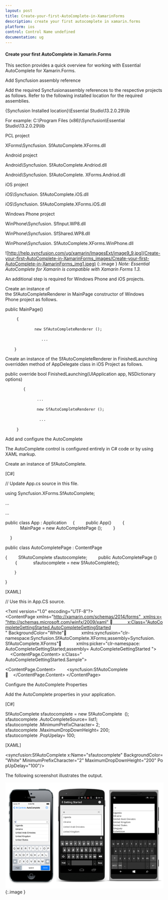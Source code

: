 ```yaml
---
layout: post
title: Create-your-first-AutoComplete-in-XamarinForms
description: create your first autocomplete in xamarin.forms
platform: ios
control: Control Name undefined
documentation: ug
---
```


#### Create your first AutoComplete in Xamarin.Forms

This section provides a quick overview for working with Essential AutoComplete for Xamarin.Forms.

Add Syncfusion assembly reference

Add the required Syncfusionassembly references to the respective projects as follows. Refer to the following installed location for the required assemblies.

{Syncfusion Installed location}\Essential Studio\13.2.0.29\lib

For example: C:\Program Files (x86)\Syncfusion\Essential Studio\13.2.0.29\lib

PCL project

XForms\Syncfusion. SfAutoComplete.XForms.dll 

Android project

Android\Syncfusion. SfAutoComplete.Andriod.dll

Android\Syncfusion. SfAutoComplete. XForms.Andriod.dll

iOS project

iOS\Syncfusion. SfAutoComplete.iOS.dll  

iOS\Syncfusion. SfAutoComplete.XForms.iOS.dll

Windows Phone project

WinPhone\Syncfusion. SfInput.WP8.dll

WinPhone\Syncfusion. SfShared.WP8.dll

WinPhone\Syncfusion. SfAutoComplete.XForms.WinPhone.dll

![http://help.syncfusion.com/ug/xamarin/ImagesExt/image9_9.jpg](Create-your-first-AutoComplete-in-XamarinForms_images/Create-your-first-AutoComplete-in-XamarinForms_img1.jpeg)
{:.image }
_Note: Essential AutoComplete for Xamarin is compatible with Xamarin Forms 1.3._



An additional step is required for Windows Phone and iOS projects.

Create an instance of the SfAutoCompleteRenderer in MainPage constructor of Windows Phone project as follows.

public MainPage()

       	 {

           		 new SfAutoCompleteRenderer ();

        		    ...    

     	}



Create an instance of the SfAutoCompleteRenderer in FinishedLaunching overridden method of AppDelegate class in iOS Project as follows.

public override bool FinishedLaunching(UIApplication app, NSDictionary options)

        	{

         		  ...

         		  new SfAutoCompleteRenderer ();

        		   ...

       	 }



Add and configure the AutoComplete

The AutoComplete control is configured entirely in C# code or by using XAML markup.

Create an instance of SfAutoComplete.

[C#]

// Update App.cs source in this file.

using Syncfusion.XForms.SfAutoComplete;

…

…

public class App : Application
    {
        public App()
        {
            MainPage = new AutoCompletePage ();
        }

    }

public class AutoCompletePage : ContentPage

{
        SfAutoComplete sfautocomplete;
        public AutoCompletePage ()
        {
            sfautocomplete = new SfAutoComplete();

        }

}



[XAML]

// Use this in App.CS source.

&lt;?xml version="1.0" encoding="UTF-8"?&gt;
&lt;ContentPage xmlns="http://xamarin.com/schemas/2014/forms"  xmlns:x="http://schemas.microsoft.com/winfx/2009/xaml"             x:Class="AutoCompleteGettingStarted.AutoCompleteGettingStarted " BackgroundColor="White"            xmlns:syncfusion="clr-namespace:Syncfusion.SfAutoComplete.XForms;assembly=Syncfusion. SfAutoComplete.XForms"            xmlns:picker="clr-namespace: AutoCompleteGettingStarted;assembly= AutoCompleteGettingStarted "&gt;
    &lt;ContentPage.Content&gt; x:Class=" AutoCompleteGettingStarted.Sample">

&lt;ContentPage.Content&gt;
        &lt;syncfusion:SfAutoComplete      &lt;/ContentPage.Content&gt;
&lt;/ContentPage&gt;



Configure the AutoComplete Properties

Add the AutoComplete properties in your application.

[C#]

SfAutoComplete sfautocomplete = new SfAutoComplete  ();
sfautocomplete .AutoCompleteSource= list1;
sfautocomplete .MinimumPrefixCharacter= 2;
sfautocomplete .MaximumDropDownHeight= 200;
sfautocomplete .PopUpelay= 100;



[XAML]

&lt;syncfusion:SfAutoComplete x:Name="sfautocomplete" BackgroundColor="White" MinimumPrefixCharacter="2" MaximumDropDownHeight="200" PopUpDelay="100"/&gt;




The following screenshot illustrates the output.

![](Create-your-first-AutoComplete-in-XamarinForms_images/Create-your-first-AutoComplete-in-XamarinForms_img2.png)
{:.image }


